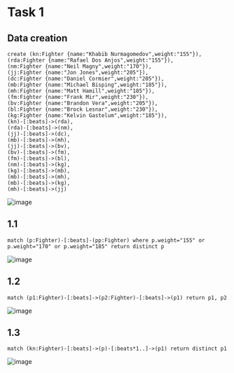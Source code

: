 # Task 1
## Data creation
```
create (kn:Fighter {name:"Khabib Nurmagomedov",weight:"155"}),
(rda:Fighter {name:"Rafael Dos Anjos",weight:"155"}),
(nm:Fighter {name:"Neil Magny",weight:"170"}),
(jj:Fighter {name:"Jon Jones",weight:"205"}),
(dc:Fighter {name:"Daniel Cormier",weight:"205"}),
(mb:Fighter {name:"Michael Bisping",weight:"185"}),
(mh:Fighter {name:"Matt Hamill",weight:"185"}),
(fm:Fighter {name:"Frank Mir",weight:"230"}),
(bv:Fighter {name:"Brandon Vera",weight:"205"}),
(bl:Fighter {name:"Brock Lesnar",weight:"230"}),
(kg:Fighter {name:"Kelvin Gastelum",weight:"185"}),
(kn)-[:beats]->(rda),
(rda)-[:beats]->(nm),
(jj)-[:beats]->(dc),
(mb)-[:beats]->(mh),
(jj)-[:beats]->(bv),
(bv)-[:beats]->(fm),
(fm)-[:beats]->(bl),
(nm)-[:beats]->(kg),
(kg)-[:beats]->(mb),
(mb)-[:beats]->(mh),
(mb)-[:beats]->(kg),
(mh)-[:beats]->(jj)
```
![image](https://user-images.githubusercontent.com/54617201/165946036-fc06f3a9-2fcd-403d-8d96-d7206e35741a.png)

## 1.1
```
match (p:Fighter)-[:beats]-(pp:Fighter) where p.weight="155" or p.weight="170" or p.weight="185" return distinct p
```
![image](https://user-images.githubusercontent.com/54617201/165946982-48483e83-e33c-491a-98bd-d92e76661370.png)

## 1.2
```
match (p1:Fighter)-[:beats]->(p2:Fighter)-[:beats]->(p1) return p1, p2
```
![image](https://user-images.githubusercontent.com/54617201/165948689-85b2da14-967b-411a-935e-7eeb059d9ec8.png)

## 1.3
```
match (kn:Fighter)-[:beats]->(p)-[:beats*1..]->(p1) return distinct p1
```
![image](https://user-images.githubusercontent.com/54617201/165950215-730e7d6a-089e-4c7c-b857-0593c85f83ea.png)
